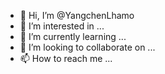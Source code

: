 - 👋 Hi, I’m @YangchenLhamo
- 👀 I’m interested in ...
- 🌱 I’m currently learning ...
- 💞️ I’m looking to collaborate on ...
- 📫 How to reach me ...

<!---
YangchenLhamo/YangchenLhamo is a ✨ special ✨ repository because its `README.md` (this file) appears on your GitHub profile.
You can click the Preview link to take a look at your changes.
--->
